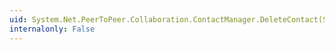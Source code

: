 ```yaml
---
uid: System.Net.PeerToPeer.Collaboration.ContactManager.DeleteContact(System.Net.PeerToPeer.PeerName)
internalonly: False
---
```

